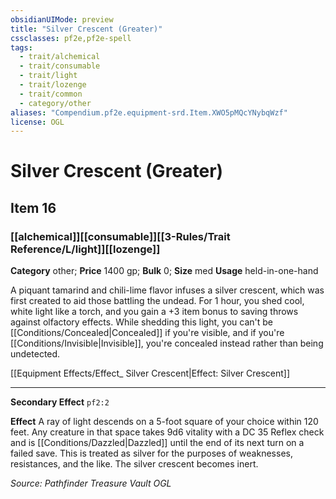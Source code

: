 ```yaml
---
obsidianUIMode: preview
title: "Silver Crescent (Greater)"
cssclasses: pf2e,pf2e-spell
tags:
  - trait/alchemical
  - trait/consumable
  - trait/light
  - trait/lozenge
  - trait/common
  - category/other
aliases: "Compendium.pf2e.equipment-srd.Item.XWO5pMQcYNybqWzf"
license: OGL
---
```

# Silver Crescent (Greater)
## Item 16
### [[alchemical]][[consumable]][[3-Rules/Trait Reference/L/light]][[lozenge]]

**Category** other; 
**Price** 1400 gp; 
**Bulk** 0; **Size** med
**Usage** held-in-one-hand

A piquant tamarind and chili-lime flavor infuses a silver crescent, which was first created to aid those battling the undead. For 1 hour, you shed cool, white light like a torch, and you gain a +3 item bonus to saving throws against olfactory effects. While shedding this light, you can't be [[Conditions/Concealed|Concealed]] if you're visible, and if you're [[Conditions/Invisible|Invisible]], you're concealed instead rather than being undetected.

[[Equipment Effects/Effect_ Silver Crescent|Effect: Silver Crescent]]

* * *

**Secondary Effect** `pf2:2`

**Effect** A ray of light descends on a 5-foot square of your choice within 120 feet. Any creature in that space takes 9d6 vitality with a DC 35 Reflex check and is [[Conditions/Dazzled|Dazzled]] until the end of its next turn on a failed save. This is treated as silver for the purposes of weaknesses, resistances, and the like. The silver crescent becomes inert.

*Source: Pathfinder Treasure Vault*
*OGL*